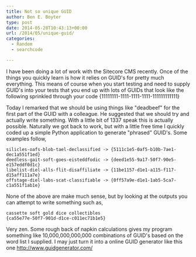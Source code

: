```yaml
---
title: Not so unique GUID
author: Ben E. Boyter
type: post
date: 2014-05-28T10:43:13+00:00
url: /2014/05/unique-guid/
categories:
  - Random
  - searchcode

---
```

I have been doing a lot of work with the Sitecore CMS recently. Once of the things you quickly learn is how it relies on GUID's for pretty much everything. This means of course when you start testing and need to supply GUID's into your tests that you end up with lots of GUIDs that look like the following sprinkled through your code {11111111-1111-1111-1111-111111111111}

Today I remarked that we should be using things like "deadbeef" for the first part of the GUID with a colleague. He suggested that we should try and actually write something. With a little bit of 1337 speak this is actually possible. Naturally we got back to work, but with a little free time I quickly coded up a simple Python application to generate "phrased" GUID's. Some examples follow,

```
silicles-oafs-blob-tael-declassified -> {5111c1e5-0af5-b10b-7ae1-dec1a551f1ed}
deedless-gait-soft-goes-eisteddfodic -> {deed1e55-9a17-50f7-90e5-e157eddf0d1c}
libelist-diel-alls-flit-disaffiliate -> {11be1157-d1e1-a115-f117-d15aff111a7e}
offstage-diel-labs-scat-classifiable -> {0ff57a9e-d1e1-1ab5-5ca7-c1a551f1ab1e}
```

None of the above are make much sense, but by looking at the outputs you can attempt to write something such as,

```
cassette soft gold dice collectibles
{ca55e77e-50f7-901d-d1ce-c011ec71b1e5}
```

Very zen. Some rough back of napkin calculations gives my program something like 10,000,000,000,000 combinations of GUID's based on the word list I supplied. I may just turn it into a online GUID generator like this one http://www.guidgenerator.com/

